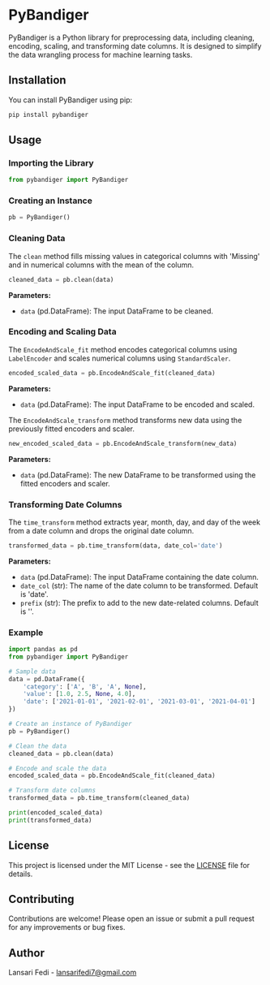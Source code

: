 # PyBandiger

PyBandiger is a Python library for preprocessing data, including cleaning, encoding, scaling, and transforming date columns. It is designed to simplify the data wrangling process for machine learning tasks.

## Installation

You can install PyBandiger using pip:

```sh
pip install pybandiger
```

## Usage

### Importing the Library

```python
from pybandiger import PyBandiger
```

### Creating an Instance

```python
pb = PyBandiger()
```

### Cleaning Data

The `clean` method fills missing values in categorical columns with 'Missing' and in numerical columns with the mean of the column.

```python
cleaned_data = pb.clean(data)
```

**Parameters:**

- `data` (pd.DataFrame): The input DataFrame to be cleaned.

### Encoding and Scaling Data

The `EncodeAndScale_fit` method encodes categorical columns using `LabelEncoder` and scales numerical columns using `StandardScaler`.

```python
encoded_scaled_data = pb.EncodeAndScale_fit(cleaned_data)
```

**Parameters:**

- `data` (pd.DataFrame): The input DataFrame to be encoded and scaled.

The `EncodeAndScale_transform` method transforms new data using the previously fitted encoders and scaler.

```python
new_encoded_scaled_data = pb.EncodeAndScale_transform(new_data)
```

**Parameters:**

- `data` (pd.DataFrame): The new DataFrame to be transformed using the fitted encoders and scaler.

### Transforming Date Columns

The `time_transform` method extracts year, month, day, and day of the week from a date column and drops the original date column.

```python
transformed_data = pb.time_transform(data, date_col='date')
```

**Parameters:**

- `data` (pd.DataFrame): The input DataFrame containing the date column.
- `date_col` (str): The name of the date column to be transformed. Default is 'date'.
- `prefix` (str): The prefix to add to the new date-related columns. Default is ''.

### Example

```python
import pandas as pd
from pybandiger import PyBandiger

# Sample data
data = pd.DataFrame({
    'category': ['A', 'B', 'A', None],
    'value': [1.0, 2.5, None, 4.0],
    'date': ['2021-01-01', '2021-02-01', '2021-03-01', '2021-04-01']
})

# Create an instance of PyBandiger
pb = PyBandiger()

# Clean the data
cleaned_data = pb.clean(data)

# Encode and scale the data
encoded_scaled_data = pb.EncodeAndScale_fit(cleaned_data)

# Transform date columns
transformed_data = pb.time_transform(cleaned_data)

print(encoded_scaled_data)
print(transformed_data)
```

## License

This project is licensed under the MIT License - see the [LICENSE](LICENSE) file for details.

## Contributing

Contributions are welcome! Please open an issue or submit a pull request for any improvements or bug fixes.

## Author

Lansari Fedi - lansarifedi7@gmail.com
